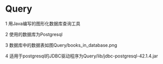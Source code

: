 # Query
1 用Java编写的图形化数据库查询工具

2 使用的数据库为Postgresql

3 数据库中的数据表如图Query/books_in_database.png

4 适用于postgresql的JDBC驱动程序为Query/lib/jdbc-postgresql-42.1.4.jar
